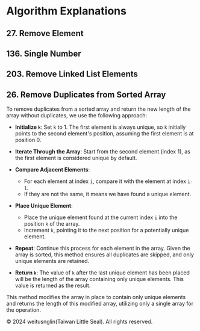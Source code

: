 # Algorithm Explanations

## 27. Remove Element

## 136. Single Number

## 203. Remove Linked List Elements

## 26. Remove Duplicates from Sorted Array

To remove duplicates from a sorted array and return the new length of the array without duplicates, we use the following approach:

- **Initialize `k`**: Set `k` to 1. The first element is always unique, so `k` initially points to the second element's position, assuming the first element is at position 0.

- **Iterate Through the Array**: Start from the second element (index 1), as the first element is considered unique by default.

- **Compare Adjacent Elements**:
  - For each element at index `i`, compare it with the element at index `i-1`.
  - If they are not the same, it means we have found a unique element.

- **Place Unique Element**:
  - Place the unique element found at the current index `i` into the position `k` of the array.
  - Increment `k`, pointing it to the next position for a potentially unique element.

- **Repeat**: Continue this process for each element in the array. Given the array is sorted, this method ensures all duplicates are skipped, and only unique elements are retained.

- **Return `k`**: The value of `k` after the last unique element has been placed will be the length of the array containing only unique elements. This value is returned as the result.

This method modifies the array in place to contain only unique elements and returns the length of this modified array, utilizing only a single array for the operation.

© 2024 weitusnglin(Taiwan Little Seal). All rights reserved.
